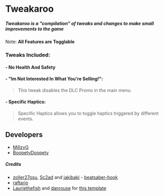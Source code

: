 # Tweakaroo

##### Tweakaroo is a "compilation" of tweaks and changes to make small improvements to the game

Note: **All Features are Togglable**

### Tweaks Included:

#### - No Health And Safety

#### - "Im Not Interested In What You're Selling!":
> This tweak disables the DLC Promo in the main menu.

#### - Specific Haptics:
> Specific Haptics allows you to toggle haptics triggered by different events.

## Developers
* [MillzyG](https://github.com/MillzyG)
* [BoopetyDoopety](https://github.com/ChillGunner)

##### Credits

* [zoller27osu](https://github.com/zoller27osu), [Sc2ad](https://github.com/Sc2ad) and [jakibaki](https://github.com/jakibaki) - [beatsaber-hook](https://github.com/sc2ad/beatsaber-hook)
* [raftario](https://github.com/raftario) 
* [Lauriethefish](https://github.com/Lauriethefish) and [danrouse](https://github.com/danrouse) for [this template](https://github.com/Lauriethefish/quest-mod-template)
